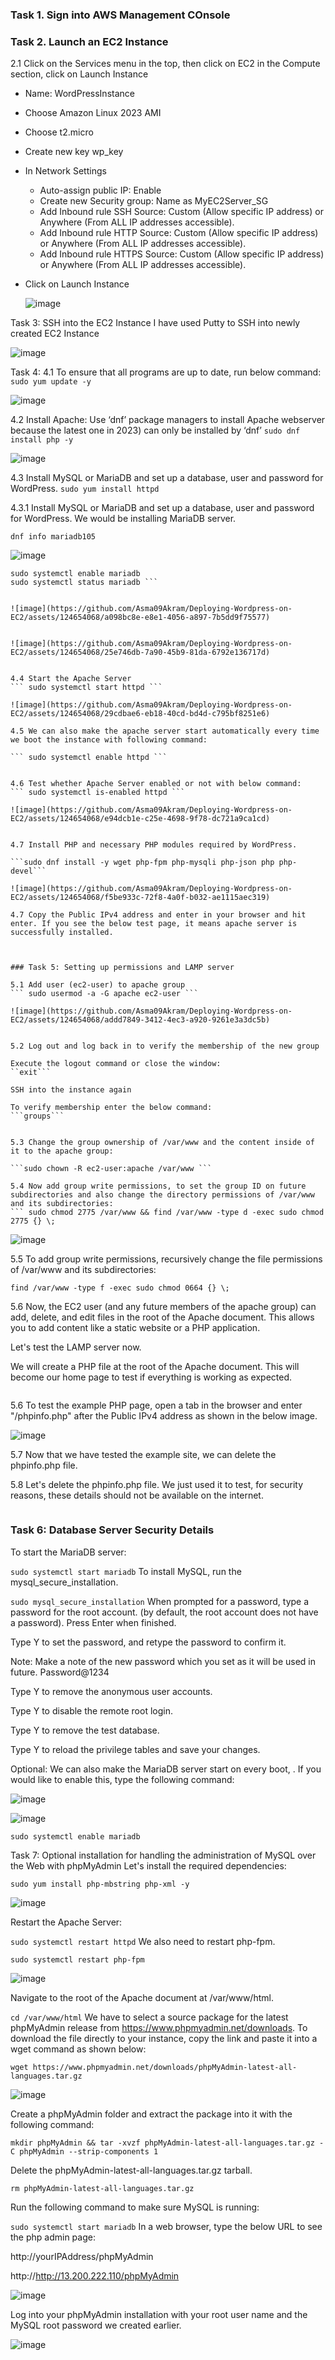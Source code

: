 ### Task 1. Sign into AWS Management COnsole
### Task 2. Launch an EC2 Instance
2.1 Click on the Services menu in the top, then click on EC2 in the Compute section, click on Launch Instance
* Name: WordPressInstance
* Choose Amazon Linux 2023 AMI
* Choose t2.micro
* Create new key wp_key
* In Network Settings
   * Auto-assign public IP: Enable
   * Create new Security group: Name as MyEC2Server_SG
   * Add Inbound rule SSH Source: Custom (Allow specific IP address) or Anywhere (From ALL IP addresses accessible).
   * Add Inbound rule HTTP Source: Custom (Allow specific IP address) or Anywhere (From ALL IP addresses accessible).
   * Add Inbound rule HTTPS Source: Custom (Allow specific IP address) or Anywhere (From ALL IP addresses accessible).
* Click on Launch Instance

  ![image](https://github.com/Asma09Akram/Deploying-Wordpress-on-EC2/assets/124654068/5bce7557-f1a1-4e91-8a8e-819ff8386a9f)


Task 3: SSH into the EC2 Instance
I have used Putty to SSH into newly created EC2 Instance

![image](https://github.com/Asma09Akram/Deploying-Wordpress-on-EC2/assets/124654068/04aa05c8-9456-40c9-821e-fff1339b679d)

Task 4: 
4.1 To ensure that all programs are up to date, run below command:
``` sudo yum update -y ```

![image](https://github.com/Asma09Akram/Deploying-Wordpress-on-EC2/assets/124654068/e80ddd27-6d17-4fab-8042-fe451e2df676)

4.2  Install Apache: Use ‘dnf’ package managers to install Apache webserver because the latest one in 2023) can only be installed by ‘dnf’ 
``` sudo dnf install php -y ```

![image](https://github.com/Asma09Akram/Deploying-Wordpress-on-EC2/assets/124654068/fc50e665-bae9-4c28-805f-0e53dce86c67)


4.3  Install MySQL or MariaDB and set up a database, user and password for WordPress.
``` sudo yum install httpd ```

4.3.1 Install MySQL or MariaDB and set up a database, user and password for WordPress. We would be installing MariaDB server.

``` sudo dnf install mariadb105-server
dnf info mariadb105
```


![image](https://github.com/Asma09Akram/Deploying-Wordpress-on-EC2/assets/124654068/7a92f236-24bc-4bf5-bedf-4b33414c9d46)

``` sudo systemctl start mariadb
sudo systemctl enable mariadb
sudo systemctl status mariadb ```


![image](https://github.com/Asma09Akram/Deploying-Wordpress-on-EC2/assets/124654068/a098bc8e-e8e1-4056-a897-7b5dd9f75577)


![image](https://github.com/Asma09Akram/Deploying-Wordpress-on-EC2/assets/124654068/25e746db-7a90-45b9-81da-6792e136717d)


4.4 Start the Apache Server
``` sudo systemctl start httpd ```

![image](https://github.com/Asma09Akram/Deploying-Wordpress-on-EC2/assets/124654068/29cdbae6-eb18-40cd-bd4d-c795bf8251e6)

4.5 We can also make the apache server start automatically every time we boot the instance with following command:

``` sudo systemctl enable httpd ```


4.6 Test whether Apache Server enabled or not with below command:
``` sudo systemctl is-enabled httpd ```

![image](https://github.com/Asma09Akram/Deploying-Wordpress-on-EC2/assets/124654068/e94dcb1e-c25e-4698-9f78-dc721a9ca1cd)


4.7 Install PHP and necessary PHP modules required by WordPress.

```sudo dnf install -y wget php-fpm php-mysqli php-json php php-devel``` 

![image](https://github.com/Asma09Akram/Deploying-Wordpress-on-EC2/assets/124654068/f5be933c-72f8-4a0f-b032-ae1115aec319)

4.7 Copy the Public IPv4 address and enter in your browser and hit enter. If you see the below test page, it means apache server is successfully installed.



### Task 5: Setting up permissions and LAMP server

5.1 Add user (ec2-user) to apache group
``` sudo usermod -a -G apache ec2-user ```

![image](https://github.com/Asma09Akram/Deploying-Wordpress-on-EC2/assets/124654068/addd7849-3412-4ec3-a920-9261e3a3dc5b)


5.2 Log out and log back in to verify the membership of the new group

Execute the logout command or close the window:
``exit```

SSH into the instance again

To verify membership enter the below command:
```groups```


5.3 Change the group ownership of /var/www and the content inside of it to the apache group:

```sudo chown -R ec2-user:apache /var/www ```

5.4 Now add group write permissions, to set the group ID on future subdirectories and also change the directory permissions of /var/www and its subdirectories:
``` sudo chmod 2775 /var/www && find /var/www -type d -exec sudo chmod 2775 {} \;
```

![image](https://github.com/Asma09Akram/Deploying-Wordpress-on-EC2/assets/124654068/bf5ae006-be6d-4c26-97c1-d85bd72ed34f)

5.5 To add group write permissions, recursively change the file permissions of /var/www and its subdirectories:

```find /var/www -type f -exec sudo chmod 0664 {} \;```


5.6 Now, the EC2 user (and any future members of the apache group) can add, delete, and edit files in the root of the Apache document. This allows you to add content like a static website or a PHP application.



Let's test the LAMP server now.

We will create a PHP file at the root of the Apache document. This will become our home page to test if everything is working as expected.

``` echo "<?php phpinfo(); ?>" > /var/www/html/phpinfo.php
```

5.6 To test the example PHP page, open a tab in the browser and enter "/phpinfo.php" after the Public IPv4 address as shown in the below image.

![image](https://github.com/Asma09Akram/Deploying-Wordpress-on-EC2/assets/124654068/fecbf825-74b9-455a-a01e-1a92a7d80a9d)


5.7 Now that we have tested the example site, we can delete the phpinfo.php file.

5.8 Let's delete the phpinfo.php file. We just used it to test, for security reasons, these details should not be available on the internet.

```rm /var/www/html/phpinfo.php
```



### Task 6: Database Server Security Details


To start the MariaDB server:

```sudo systemctl start mariadb```
To install MySQL, run the mysql_secure_installation.

```sudo mysql_secure_installation```
When prompted for a password, type a password for the root account. (by default, the root account does not have a password). Press Enter when finished.

Type Y to set the password, and retype the password to confirm it.

Note: Make a note of the new password which you set as it will be used in future. Password@1234

Type Y  to remove the anonymous user accounts.

Type Y  to disable the remote root login.

Type Y  to remove the test database.

Type Y to reload the privilege tables and save your changes.

Optional: We can also make the MariaDB server start on every boot, . If you would like to enable this, type the following command:


![image](https://github.com/Asma09Akram/Deploying-Wordpress-on-EC2/assets/124654068/633a9aef-1716-4ca2-96f5-4aec20b4b56c)

![image](https://github.com/Asma09Akram/Deploying-Wordpress-on-EC2/assets/124654068/b99a72dc-2dd5-44a4-b199-313334e6e713)

```sudo systemctl enable mariadb```


Task 7: Optional installation for handling the administration of MySQL over the Web with phpMyAdmin
Let's install the required dependencies:

```sudo yum install php-mbstring php-xml -y```

![image](https://github.com/Asma09Akram/Deploying-Wordpress-on-EC2/assets/124654068/0c88b4fb-a11b-4a7a-912c-f7650809789c)

Restart the Apache Server:

```sudo systemctl restart httpd```
We also need to restart php-fpm.

```sudo systemctl restart php-fpm```

![image](https://github.com/Asma09Akram/Deploying-Wordpress-on-EC2/assets/124654068/de7d7e91-d82c-4843-a548-9e0a00762b2c)

Navigate to the root of the Apache document at /var/www/html.

```cd /var/www/html```
We have to select a source package for the latest phpMyAdmin release from https://www.phpmyadmin.net/downloads. To download the file directly to your instance, copy the link and paste it into a wget command as shown below:

```wget https://www.phpmyadmin.net/downloads/phpMyAdmin-latest-all-languages.tar.gz```

![image](https://github.com/Asma09Akram/Deploying-Wordpress-on-EC2/assets/124654068/c585bc30-75e1-45fa-9dfa-d5e6b86207f4)

Create a phpMyAdmin folder and extract the package into it with the following command:

```mkdir phpMyAdmin && tar -xvzf phpMyAdmin-latest-all-languages.tar.gz -C phpMyAdmin --strip-components 1```



Delete the phpMyAdmin-latest-all-languages.tar.gz tarball.

```rm phpMyAdmin-latest-all-languages.tar.gz```


Run the following command to make sure MySQL is running:

```sudo systemctl start mariadb```
In a web browser, type the below URL to see the php admin page:

http://yourIPAddress/phpMyAdmin

http://http://13.200.222.110/phpMyAdmin

![image](https://github.com/Asma09Akram/Deploying-Wordpress-on-EC2/assets/124654068/723a6626-b647-4883-83e8-0c8fe47db19c)

Log into your phpMyAdmin installation with your root user name and the MySQL root password we created earlier.

![image](https://github.com/Asma09Akram/Deploying-Wordpress-on-EC2/assets/124654068/9dae5ba9-93c1-41a0-8753-e3708874d1b9)


